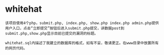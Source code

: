 # whitehat

    该项目使用4个php，submit.php, index.php, show.php index.php admin.php提供用户入口，点击“立即提交”按钮后进入submit.php提交，讲数据post到submit.php,show.php显示目前已提交的漏洞的标题。
    
    whitehat.sql内描述了我建立的数据库的格式，如有不妥，敬请更正。在www目录中放置所有的网页代码。
    
    
